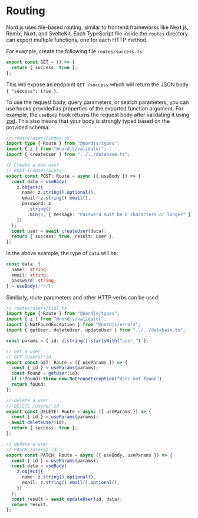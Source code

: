 # Routing

Nord.js uses file-based routing, similar to frontend frameworks like Next.js, Remix, Nuxt, and SvelteKit. Each TypeScript file inside the `routes` directory can export multiple functions, one for each HTTP method.

For example, create the following file `routes/success.ts`:

```ts
export const GET = () => {
  return { success: true };
};
```

This will expose an endpoint `GET /success` which will return the JSON body `{ "success": true }`.

To use the request body, query parameters, or search parameters, you can use hooks provided as properties of the exported function argument. For example, the `useBody` hook returns the request body after validating it using [zod](https://github.com/colinhacks/zod). This also means that your body is strongly typed based on the provided schema:

```ts
// routes/users/index.ts
import type { Route } from "@nordjs/types";
import { z } from "@nordjs/validator";
import { createUser } from "../../database.ts";

// Create a new user
// POST /routes/users
export const POST: Route = async ({ useBody }) => {
  const data = useBody(
    z.object({
      name: z.string().optional(),
      email: z.string().email(),
      password: z
        .string()
        .min(8, { message: "Password must be 8 characters or longer" }),
    })
  );
  const user = await createUser(data);
  return { success: true, result: user };
};
```

In the above example, the type of `data` will be:

```ts
const data: {
  name?: string;
  email: string;
  password: string;
} = useBody(/**/);
```

Similarly, route parameters and other HTTP verbs can be used:

```ts
// routes/users/[id].ts
import type { Route } from "@nordjs/types";
import { z } from "@nordjs/validator";
import { NotFoundException } from "@nordjs/errors";
import { getUser, deleteUser, updateUser } from "../../database.ts";

const params = { id: z.string().startsWith("user_") };

// Get a user
// GET /users/:id
export const GET: Route = ({ useParams }) => {
  const { id } = useParams(params);
  const found = getUser(id);
  if (!found) throw new NotFoundException("User not found");
  return found;
};

// Delete a user
// DELETE /users/:id
export const DELETE: Route = async ({ useParams }) => {
  const { id } = useParams(params);
  await deleteUser(id);
  return { success: true };
};

// Update a user
// PATCH /users/:id
export const PATCH: Route = async ({ useBody, useParams }) => {
  const { id } = useParams(params);
  const data = useBody(
    z.object({
      name: z.string().optional(),
      email: z.string().email().optional(),
    })
  );
  const result = await updateUser(id, data);
  return result;
};
```
